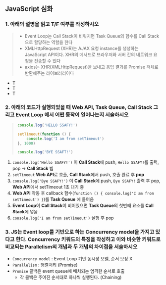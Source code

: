 ## JavaScript 심화

### 1. 아래의 설명을 읽고 T/F 여부를 작성하시오

> - Event Loop는 Call Stack이 비워지면 Task Queue의 함수를 Call Stack으로 할당하는 역할을 한다
> - XMLHttpRequest (XHR)는 AJAX 요청 instance를 생성하는 JavaScript API이다. XHR의 메서드로 브라우저와 서버 간의 네트워크 요청을 전송할 수 있다
> - axios는 XHR(XMLHttpRequest)을 보내고 응답 결과를 Promise 객체로 반환해주는 라이브러리이다

- T
- T
- T



### 2. 아래의 코드가 실행되었을 때 Web API, Task Queue, Call Stack 그리고 Event Loop 에서 어떤 동작이 일어나는지 서술하시오

> ```javascript
> console.log('HELLO SSAFY!')
> 
> setTimeout(function () {
>     console.log('I am from setTimeout')
> }, 1000)
> 
> console.log('BYE SSAFT!')
> ```

1. `console.log('Hello SSAFY!')` 이 **Call Stack**에 push, `Hello SSAFY!`를 출력, pop -> **Call Stack** 빔
2. `setTimeout` **Web API**로 호출, **Call Stack**에서 push, 호출 완료 후 **pop**
3. `console.log('Bye SSAFY!')` 이 **Call Stack**에 push, `Bye SSAFY!` 출력 후 pop, **Web API**에서 setTimeout 1초 대기 중
4. **Web API** 작동 후 callback 함수(`function () { console.log('I am from setTimeout') }`)를 **Task Queue** 에 들어옴
5. **Event Loop**이 **Call Stack**이 비어있으면 **Task Queue**의 첫번째 요소를 **Call Stack**에 넣음
6. `console.log('I am from setTimeout')` 실행 후 pop



### 3. JS는 Event loop를 기반으로 하는 Concurrency model을 가지고 있다고 한다. Concurrency 키워드의 특징을 작성하고 이와 비슷한 키워드로 비교되는 Parallelism의 개념과 두 개념의 차이점을 서술하시오

- `Concurrency model` : Event Loop 기반 동시성 모델, 순서 보장 X
- `Parallelism` : 병렬처리 (Promise)
- `Promise` 콜백은 event queue에 배치되는 엄격한 순서로 호출
  - 각 콜백은 주어진 순서대로 하나씩 실행된다. (Chaining)
